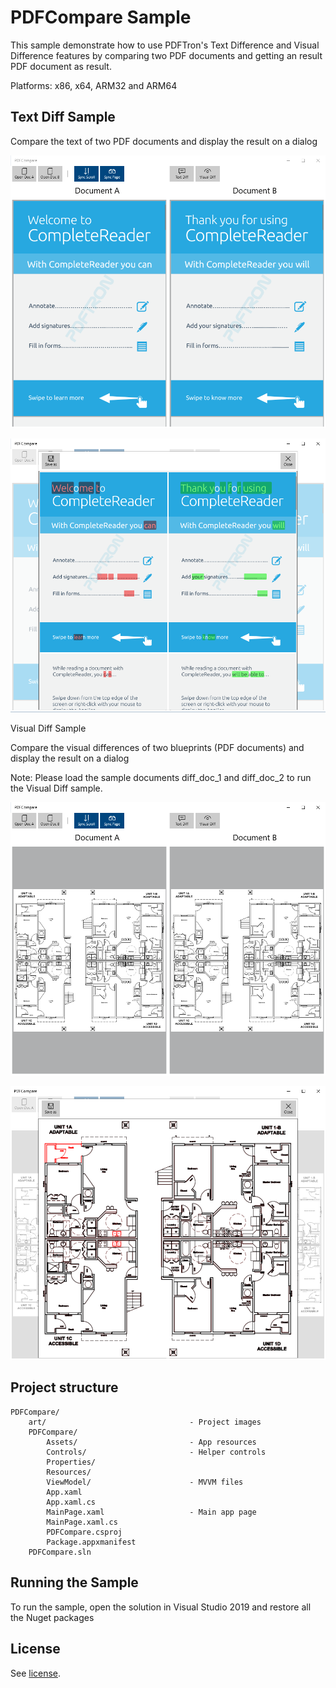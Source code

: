 # PDFCompare Sample

This sample demonstrate how to use PDFTron's Text Difference and Visual Difference features by
comparing two PDF documents and getting an result PDF document as result.

Platforms: x86, x64, ARM32 and ARM64

## Text Diff Sample

Compare the text of two PDF documents and display the result on a dialog

![text-diff](./art/main-page-text-diff.png)

![text-diff2](./art/main-page-text-diff-result.png)

Visual Diff Sample

Compare the visual differences of two blueprints (PDF documents) and display the result on a dialog

Note: Please load the sample documents diff_doc_1 and diff_doc_2 to run the Visual Diff sample.

![visual-diff](./art/main-page-visual-diff.png)

![visual-diff2](./art/main-page-visual-diff-result.png)

## Project structure
```
PDFCompare/
	art/								- Project images
	PDFCompare/
		Assets/							- App resources
		Controls/						- Helper controls
		Properties/	
		Resources/						
		ViewModel/						- MVVM files
		App.xaml
		App.xaml.cs
		MainPage.xaml					- Main app page
		MainPage.xaml.cs
		PDFCompare.csproj
		Package.appxmanifest
	PDFCompare.sln
```

## Running the Sample

To run the sample, open the solution in Visual Studio 2019 and restore all the Nuget packages

## License

See [license](./../LICENSE).
